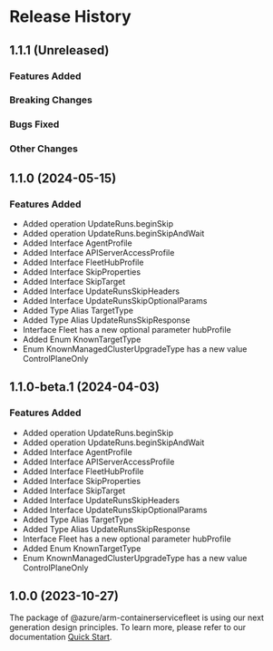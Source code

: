 # Release History

## 1.1.1 (Unreleased)

### Features Added

### Breaking Changes

### Bugs Fixed

### Other Changes

## 1.1.0 (2024-05-15)
    
### Features Added

  - Added operation UpdateRuns.beginSkip
  - Added operation UpdateRuns.beginSkipAndWait
  - Added Interface AgentProfile
  - Added Interface APIServerAccessProfile
  - Added Interface FleetHubProfile
  - Added Interface SkipProperties
  - Added Interface SkipTarget
  - Added Interface UpdateRunsSkipHeaders
  - Added Interface UpdateRunsSkipOptionalParams
  - Added Type Alias TargetType
  - Added Type Alias UpdateRunsSkipResponse
  - Interface Fleet has a new optional parameter hubProfile
  - Added Enum KnownTargetType
  - Enum KnownManagedClusterUpgradeType has a new value ControlPlaneOnly
    
    
## 1.1.0-beta.1 (2024-04-03)
    
### Features Added

  - Added operation UpdateRuns.beginSkip
  - Added operation UpdateRuns.beginSkipAndWait
  - Added Interface AgentProfile
  - Added Interface APIServerAccessProfile
  - Added Interface FleetHubProfile
  - Added Interface SkipProperties
  - Added Interface SkipTarget
  - Added Interface UpdateRunsSkipHeaders
  - Added Interface UpdateRunsSkipOptionalParams
  - Added Type Alias TargetType
  - Added Type Alias UpdateRunsSkipResponse
  - Interface Fleet has a new optional parameter hubProfile
  - Added Enum KnownTargetType
  - Enum KnownManagedClusterUpgradeType has a new value ControlPlaneOnly
    
    
## 1.0.0 (2023-10-27)

The package of @azure/arm-containerservicefleet is using our next generation design principles. To learn more, please refer to our documentation [Quick Start](https://aka.ms/azsdk/js/mgmt/quickstart).
